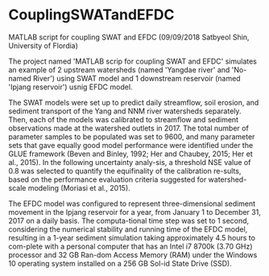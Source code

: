 # CouplingSWATandEFDC
MATLAB script for coupling SWAT and EFDC (09/09/2018 Satbyeol Shin, University of Flordia)
 
The project named 'MATLAB scrip for coupling SWAT and EFDC' simulates an example of 2 upstream watersheds (named 'Yangdae river' and 'No-named River') using SWAT model and 1 downstream reservoir (named 'Ipjang reservoir') usnig EFDC model.

The SWAT models were set up to predict daily streamflow, soil erosion, and sediment transport of the Yang and NNM river watersheds separately. Then, each of the models was calibrated to streamflow and sediment observations made at the watershed outlets in 2017. The total number of parameter samples to be populated was set to 9600, and many parameter sets that gave equally good model performance were identified under the GLUE framework (Beven and Binley, 1992; Her and Chaubey, 2015; Her et al., 2015). In the following uncertainty analy-sis, a threshold NSE value of 0.8 was selected to quantify the equifinality of the calibration re-sults, based on the performance evaluation criteria suggested for watershed-scale modeling (Moriasi et al., 2015).

The EFDC model was configured to represent three-dimensional sediment movement in the Ipjang reservoir for a year, from January 1 to December 31, 2017 on a daily basis. The computa-tional time step was set to 1 second, considering the numerical stability and running time of the EFDC model, resulting in a 1-year sediment simulation taking approximately 4.5 hours to com-plete with a personal computer that has an Intel i7 8700k (3.70 GHz) processor and 32 GB Ran-dom Access Memory (RAM) under the Windows 10 operating system installed on a 256 GB Sol-id State Drive (SSD).
